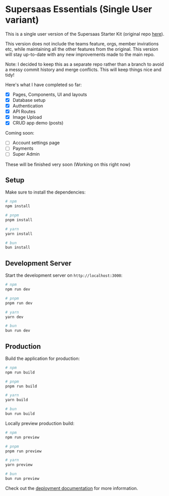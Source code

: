 # Supersaas Essentials (Single User variant)

This is a single user version of the Supersaas Starter Kit (original repo [here](https://github.com/SupersaasHQ/essentials-v3)).

This version does not include the teams feature, orgs, member invirations etc, while maintaining all the other features from the original. This version will stay up-to-date with any new improvements made to the main repo.

Note: I decided to keep this as a separate repo rather than a branch to avoid a messy commit history and merge conflicts. This will keep things nice and tidy!

Here's what I have completed so far:

- [x] Pages, Components, UI and layouts
- [x] Database setup
- [x] Authentication
- [x] API Routes
- [x] Image Upload
- [x] CRUD app demo (posts)

Coming soon:

- [ ] Account settings page
- [ ] Payments
- [ ] Super Admin

These will be finished very soon (Working on this right now)

## Setup

Make sure to install the dependencies:

```bash
# npm
npm install

# pnpm
pnpm install

# yarn
yarn install

# bun
bun install
```

## Development Server

Start the development server on `http://localhost:3000`:

```bash
# npm
npm run dev

# pnpm
pnpm run dev

# yarn
yarn dev

# bun
bun run dev
```

## Production

Build the application for production:

```bash
# npm
npm run build

# pnpm
pnpm run build

# yarn
yarn build

# bun
bun run build
```

Locally preview production build:

```bash
# npm
npm run preview

# pnpm
pnpm run preview

# yarn
yarn preview

# bun
bun run preview
```

Check out the [deployment documentation](https://nuxt.com/docs/getting-started/deployment) for more information.
